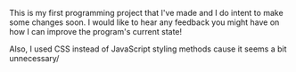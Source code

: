 This is my first programming project that I've made and I do intent to make some changes soon. I would like to hear any feedback you might have on how I can improve the program's current state!

Also, I used CSS instead of JavaScript styling methods cause it seems a bit unnecessary/ 